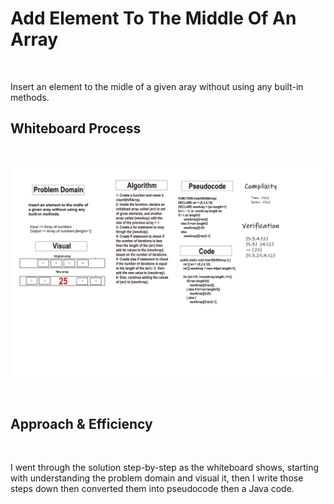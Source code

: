 # Add Element To The Middle Of An Array

<br>

Insert an element to the midle of a given aray without using any built-in methods.
<br>

## Whiteboard Process

<br>

![code-challenge-2-insert-array](./code-ch-middle.png)

<br>

## Approach & Efficiency

<br>

I went through the solution step-by-step as the whiteboard shows, starting with understanding the problem domain and visual it, then I write those steps down then converted them into pseudocode then a Java code.  